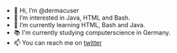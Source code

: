 - 👋 Hi, I’m @dermacuser
- 👀 I’m interested in Java, HTML and Bash.
- 🌱 I’m currently learning HTML, Bash and Java.
- 📚 I'm currently studying computerscience in Germany.
- 📫 You can reach me on [twitter]([twitter](https://twitter.com/dermacbenutzer))
